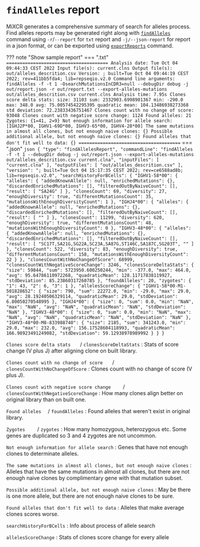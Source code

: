 # `findAlleles` report

MiXCR generates a comprehensive summary of search for alleles process. Find alleles reports may be generated right along with [`findAlleles`](./mixcr-findAlleles.md) command using `-r`/`--report` for `txt` report and `-j/--json-report` for report in a json format, or can be exported using [`exportReports`](./mixcr-exportReports.md) command.

??? note "Show sample report"
    === ".txt"
        ```
        ======================================
        Analysis date: Tue Oct 04 09:44:33 CEST 2022
        Input file(s): current.clns
        Output file(s): out/alleles_descrition.csv
        Version: ; built=Tue Oct 04 09:44:19 CEST 2022; rev=411bb5fda4; lib=repseqio.v2.0
        Command line arguments: findAlleles -f -t 1 -OsearchMutationsInCDR3=null --debugDir debug -j out/report.json -r out/report.txt --export-alleles-mutations out/alleles_descrition.csv current.clns
        Analysis time: 7.95s
        Clones score delta stats:
            size: 31103
            sum: 2332903.6998901367
            min: -290.0
            max: 348.0
            avg: 75.00574542295395
            quadratic mean: 104.13486938273368
            std deviation: 72.23833436751467
        Clones count with no change of score: 93048
        Clones count with negative score change: 1124
        Found alleles: 21
        Zygotes: {1=41, 2=9}
        Not enough information for allele search: [IGHJ2P*00, IGHV1-69D*00, IGHV3-65*00, IGHV4-28*00]
        The same mutations in almost all clones, but not enough naive clones: {}
        Possible additional allele, but not enough naive clones: {}
        Found alleles that don't fit well to data: {}
        ======================================
        ```
    === ".json"
        ```json
        {
          "type": "findAllelesReport",
          "commandLine": "findAlleles -f -t 1 --debugDir debug -j out/report.json --export-alleles-mutations out/alleles_descrition.csv current.clna",
          "inputFiles": [
            "current.clna"
          ],
          "outputFiles": [
            "out/alleles_descrition.csv"
          ],
          "version": "; built=Tue Oct 04 15:17:35 CEST 2022; rev=ce6588ad8b; lib=repseqio.v2.0",
          "searchHistoryForBCells": {
            "IGHV1-58*00": {
              "alleles": {
                "addedKnownAllele": null,
                "enrichedMutations": {},
                "discardedEnrichedMutations": [],
                "filteredOutByNaiveCount": [],
                "result": [
                  "SA24G"
                ]
              },
              "clonesCount": 69,
              "diversity": 27,
              "enoughDiversity": true,
              "differentMutationsCount": 35,
              "mutationsWithEnoughDiversityCount": 1
            },
            "IGHJ4*00": {
              "alleles": {
                "addedKnownAllele": null,
                "enrichedMutations": {},
                "discardedEnrichedMutations": [],
                "filteredOutByNaiveCount": [],
                "result": [
                  ""
                ]
              },
              "clonesCount": 11299,
              "diversity": 620,
              "enoughDiversity": true,
              "differentMutationsCount": 48,
              "mutationsWithEnoughDiversityCount": 0
            },
            "IGHV3-48*00": {
              "alleles": {
                "addedKnownAllele": null,
                "enrichedMutations": {},
                "discardedEnrichedMutations": [],
                "filteredOutByNaiveCount": [],
                "result": [
                  "SC17T,SA21G,SG22A,SC23A,SA87G,ST146C,SA187C,SG203T",
                  ""
                ]
              },
              "clonesCount": 522,
              "diversity": 83,
              "enoughDiversity": true,
              "differentMutationsCount": 158,
              "mutationsWithEnoughDiversityCount": 22
            }
          },
          "clonesCountWithNoChangeOfScore": 68999,
          "clonesCountWithNegativeScoreChange": 3246,
          "clonesScoreDeltaStats": {
            "size": 59844,
            "sum": 5723950.600250244,
            "min": -377.0,
            "max": 464.0,
            "avg": 95.64786110972268,
            "quadraticMean": 128.11717838119927,
            "stdDeviation": 85.23860317260785
          },
          "foundAlleles": 20,
          "zygotes": {
            "1": 43,
            "2": 6,
            "3": 1
          },
          "allelesScoreChange": {
            "IGHV1-58*00-M1-501828652": {
              "size": 790,
              "sum": 22272.0,
              "min": -29.0,
              "max": 29.0,
              "avg": 28.19240506329114,
              "quadraticMean": 29.0,
              "stdDeviation": 6.80050270548995
            },
            "IGHJ4*00": {
              "size": 0,
              "sum": 0.0,
              "min": "NaN",
              "max": "NaN",
              "avg": "NaN",
              "quadraticMean": "NaN",
              "stdDeviation": "NaN"
            },
            "IGHV3-48*00": {
              "size": 0,
              "sum": 0.0,
              "min": "NaN",
              "max": "NaN",
              "avg": "NaN",
              "quadraticMean": "NaN",
              "stdDeviation": "NaN"
            },
            "IGHV3-48*00-M8-833988740": {
              "size": 2185,
              "sum": 341243.0,
              "min": 29.0,
              "max": 232.0,
              "avg": 156.17528604118993,
              "quadraticMean": 166.98923491249082,
              "stdDeviation": 59.12938978989992
            }
          }
        }
        ```

`Clones score delta stats	` / `clonesScoreDeltaStats`
: Stats of score change (V plus J) after aligning clone on built library.

`Clones count with no change of score	` / `clonesCountWithNoChangeOfScore`
: Clones count with no change of score (V plus J).

`Clones count with negative score change	` / `clonesCountWithNegativeScoreChange`
: How many clones align better on original library than on built one.

`Found alleles	` / `foundAlleles`
: Found alleles that weren't exist in original library.

`Zygotes	` / `zygotes`
: How many homozygous, heterozygous etc. Some genes are duplicated so 3 and 4 zygotes are not uncommon.

`Not enough information for allele search`
: Genes that have not enough clones to determinate alleles.

`The same mutations in almost all clones, but not enough naive clones`
: Alleles that have the same mutations in almost all clones, but there are not enough naive clones by complimentary gene with that mutation subset.

`Possible additional allele, but not enough naive clones`
: May be there is one more allele, but there are not enough naive clones to be sure.

`Found alleles that don't fit well to data`
: Alleles that make average clones scores worse.

`searchHistoryForBCells`
: Info about process of allele search

`allelesScoreChange`
: Stats of clones score change for every allele
